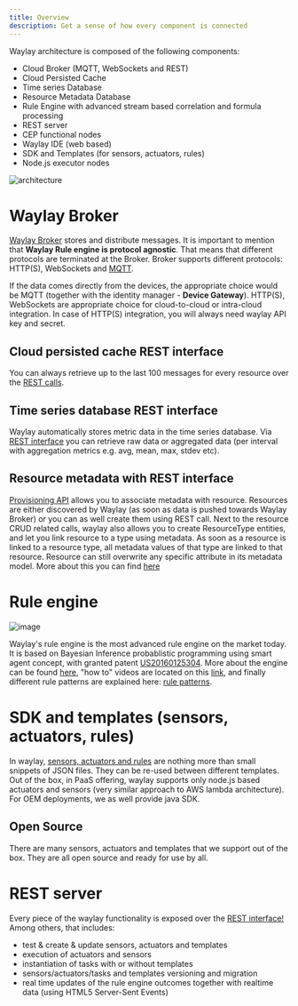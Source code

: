 ```yaml
---
title: Overview
description: Get a sense of how every component is connected
---
```


Waylay architecture is composed of the following components:

* Cloud Broker (MQTT, WebSockets and REST)
* Cloud Persisted Cache
* Time series Database
* Resource Metadata Database
* Rule Engine with advanced stream based correlation and formula processing
* REST server
* CEP functional nodes
* Waylay IDE (web based)
* SDK and Templates (for sensors, actuators, rules)
* Node.js executor nodes

![architecture](/architecture/architecture.png)

# Waylay Broker

[Waylay Broker](/api/broker-and-storage/) stores and distribute messages. It is important to mention that **Waylay Rule engine is protocol agnostic**. That means that different protocols are terminated at the Broker. Broker supports different protocols: HTTP(S), WebSockets and [MQTT](/features/mqtt). 

If the data comes directly from the devices, the appropriate choice would be MQTT (together with the identity  manager - **Device Gateway**).  HTTP(S), WebSockets are appropriate choice for cloud-to-cloud or intra-cloud integration. In case of HTTP(S) integration, you will always need waylay API key and secret. 

## Cloud persisted cache REST interface
You can always retrieve up to the last 100 messages for every resource over the [REST calls](/api/broker-and-storage/#document-data).

## Time series database REST interface
Waylay automatically stores metric data in the time series database. Via [REST interface](api/broker-and-storage/#time-series-data) you can retrieve raw data or aggregated data (per interval with aggregation metrics e.g. avg, mean, max, stdev etc).

## Resource metadata with REST interface
[Provisioning API](/api/rest/#provisioning-api) allows you to associate metadata with resource. Resources are either discovered by Waylay (as soon as data is pushed towards Waylay Broker) or you can as well create them using REST call. Next to the resource CRUD related calls, waylay also allows you to create ResourceType entities, and let you link resource to a type using metadata. As soon as a resource is linked to a resource type, all metadata values of that type are linked to that resource. Resource can still overwrite any specific attribute in its metadata model. More about this you can find [here](/features/provisioning)

# Rule engine
![image](usage/programming_guide/movie1.gif)

Waylay's rule engine is the most advanced rule engine on the market today. It is based on Bayesian Inference probablistic programming using smart agent concept, with granted patent [US20160125304](https://www.google.com/patents/US20160125304).
More about the engine can be found [here](usage/waylay_engine_programming/), "how to" videos are located on this [link](usage/videos), and finally different rule patterns are explained here: [rule patterns](patterns/).

# SDK and templates (sensors, actuators, rules)
In waylay, [sensors, actuators and rules](/api/sensors-and-actuators/) are nothing more than small snippets of JSON files. They can be re-used between different templates. Out of the box, in PaaS offering, waylay supports only node.js based actuators and sensors (very similar approach to AWS lambda architecture). For OEM deployments, we as well provide java SDK.

## Open Source

There are many sensors, actuators and templates that we support out of the box. They are all open source and ready for use by all.

# REST server
Every piece of the waylay functionality is exposed over the [REST interface!](/api/rest) Among others, that includes:

* test & create & update sensors, actuators and templates
* execution of actuators and sensors
* instantiation of tasks with or without templates
* sensors/actuators/tasks and templates versioning and migration
* real time updates of the rule engine outcomes together with realtime data (using HTML5 Server-Sent Events)
